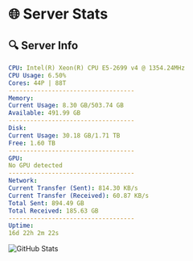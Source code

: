 # 🌐 Server Stats
## 🔍 Server Info
```yaml
CPU: Intel(R) Xeon(R) CPU E5-2699 v4 @ 1354.24MHz
CPU Usage: 6.50%
Cores: 44P | 88T
-----------------------------------
Memory:
Current Usage: 8.30 GB/503.74 GB
Available: 491.99 GB
-----------------------------------
Disk:
Current Usage: 30.18 GB/1.71 TB
Free: 1.60 TB
-----------------------------------
GPU:
No GPU detected
-----------------------------------
Network:
Current Transfer (Sent): 814.30 KB/s
Current Transfer (Received): 60.87 KB/s
Total Sent: 894.49 GB
Total Received: 185.63 GB
-----------------------------------
Uptime:
16d 22h 2m 22s
```
![GitHub Stats](https://img.shields.io/badge/Updated-2025-05-06_15:11:10-blue)